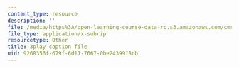 ```yaml
---
content_type: resource
description: ''
file: /media/https%3A/open-learning-course-data-rc.s3.amazonaws.com/cms-608-game-design-fall-2010/9268356f679f6d1176670be2439918cb_68562.srt
file_type: application/x-subrip
resourcetype: Other
title: 3play caption file
uid: 9268356f-679f-6d11-7667-0be2439918cb
---
```

